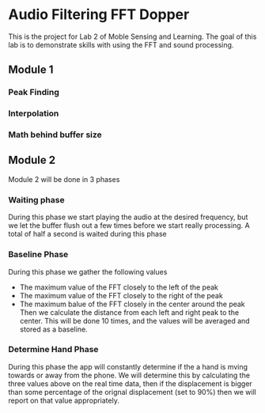 # Audio Filtering FFT Dopper
This is the project for Lab 2 of Moble Sensing and Learning. The goal of this lab is to demonstrate skills with using the FFT and sound processing.

## Module 1
### Peak Finding

### Interpolation

### Math behind buffer size

## Module 2
Module 2 will be done in 3 phases

### Waiting phase
During this phase we start playing the audio at the desired frequency, but we let the buffer flush out a few times before we start really processing. A total of half a second is waited during this phase

### Baseline Phase
During this phase we gather the following values
* The maximum value of the FFT closely to the left of the peak
* The maximum value of the FFT closely to the right of the peak
* The maximum balue of the FFT closely in the center around the peak
Then we calculate the distance from each left and right peak to the center. This will be done 10 times, and the values will be averaged and stored as a baseline.

### Determine Hand Phase
During this phase the app will constantly determine if the a hand is mving towards or away from the phone. We will determine this by calculating the three values above on the real time data, then if the displacement is bigger than some percentage of the orignal displacement (set to 90%) then we will report on that value  appropriately.
